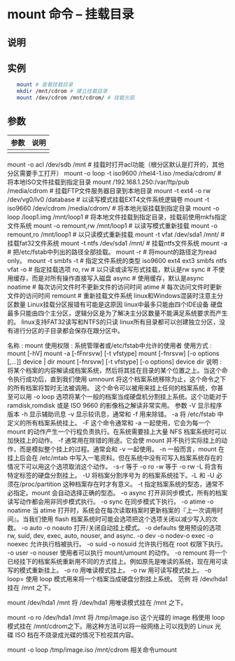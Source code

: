 # mount 命令 – 挂载目录

## 说明

## 实例

```bash
   mount # 查看挂载目录
   mkdir /mnt/cdrom # 建立挂载目录
   mount /dev/cdrom /mnt/cdrom/ # 挂载光驱
```

## 参数

| 参数 | 说明 |
|------|------|
|      |      |

   mount -o acl /dev/sdb /mnt  # 挂载时打开acl功能（根分区默认是打开的，其他分区需要手工打开）
   mount -o loop -t iso9600 /rhel4-1.iso /media/cdrom/ # 将本地ISO文件挂载到指定目录
   mount /192.168.1.250:/var/ftp/pub /media/cdrom      # 挂载FTP文件服务器目录到本地目录
   mount -t ext4 -o rw /dev/vg0/lv0 /database          # 以读写模式挂载EXT4文件系统逻辑卷
   mount -t iso9660 /dev/cdrom /media/cdrom/           # 将本地光驱挂载到指定目录
   mount -o loop /loop1.img /mnt/loop1                 # 将本地文件挂载到指定目录，挂载前使用mkfs指定文件系统
   mount -o remount,rw /mnt/loop1 # 以读写模式重新挂载
   mount -o remount,ro /mnt/loop1 # 以只读模式重新挂载
   mount -t vfat /dev/sda1 /mnt/  # 挂载fat32文件系统
   mount -t ntfs /dev/sda1 /mnt/  # 挂载ntfs文件系统
   mount -a                       # 把/etc/fstab中列出的路径全部挂载。
   mount -r                       # 将mount的路径定为read only。
   mount -t smbfs
   -t # 指定文件系统的类型
   iso9600
   ext4
   ext3
   smbfs
   ntfs
   vfat
   -o # 指定挂载选项
   ro, rw # 以只读或读写形式挂载，默认是rw
   sync # 不使用缓存，而是对所有操作直接写入磁盘
   async # 使用缓存，默认是async
   noatime # 每次访问文件时不更新文件的访问时间
   atime # 每次访问文件时更新文件的访问时间
   remount # 重新挂载文件系统
   linux和Windows混装时注意主分区数量 Linux挂载分区报错有可能是这原因
   linux中最多只能由四个IDE设备
   硬盘最多只能由四个主分区，逻辑分区是为了解决主分区数量不能满足系统要求而产生的。
   linux支持FAT32读写和NTFS的只读
   linux所有目录都可以创建独立分区，没有进行分区的子目录都会保存在跟分区中。

名称 : mount
使用权限 : 系统管理者或/etc/fstab中允许的使用者
使用方式 :
mount [-hV]
mount -a [-fFnrsvw] [-t vfstype]
mount [-fnrsvw] [-o options [,...]] device | dir
mount [-fnrsvw] [-t vfstype] [-o options] device dir
说明 :
将某个档案的内容解读成档案系统，然后将其挂在目录的某个位置之上。当这个命令执行成功后，直到我们使用 umnount 将这个档案系统移除为止，这个命令之下的所有档案将暂时无法被调用。
这个命令可以被用来挂上任何的档案系统，你甚至可以用 -o loop 选项将某个一般的档案当成硬盘机分割挂上系统。这个功能对于 ramdisk,romdisk 或是 ISO 9660 的影像档之解读非常实用。
参数
-V
显示程序版本
-h
显示辅助讯息
-v
显示较讯息，通常和 -f 用来除错。
-a
将 /etc/fstab 中定义的所有档案系统挂上。
-F
这个命令通常和 -a 一起使用，它会为每一个 mount 的动作产生一个行程负责执行。在系统需要挂上大量 NFS 档案系统时可以加快挂上的动作。
-f
通常用在除错的用途。它会使 mount 并不执行实际挂上的动作，而是模拟整个挂上的过程。通常会和 -v 一起使用。
-n
一般而言，mount 在挂上后会在 /etc/mtab 中写入一笔资料。但在系统中没有可写入档案系统存在的情况下可以用这个选项取消这个动作。
-s-r
等于 -o ro
-w
等于 -o rw
-L
将含有特定标签的硬盘分割挂上。
-U
将档案分割序号为 的档案系统挂下。-L 和 -U 必须在/proc/partition 这种档案存在时才有意义。
-t
指定档案系统的型态，通常不必指定。mount 会自动选择正确的型态。
-o async
打开非同步模式，所有的档案读写动作都会用非同步模式执行。
-o sync
在同步模式下执行。
-o atime
-o noatime
当 atime 打开时，系统会在每次读取档案时更新档案的『上一次调用时间』。当我们使用 flash 档案系统时可能会选项把这个选项关闭以减少写入的次数。
-o auto
-o noauto
打开/关闭自动挂上模式。
-o defaults
使用预设的选项 rw, suid, dev, exec, auto, nouser, and async.
-o dev
-o nodev-o exec
-o noexec
允许执行档被执行。
-o suid
-o nosuid
允许执行档在 root 权限下执行。
-o user
-o nouser
使用者可以执行 mount/umount 的动作。
-o remount
将一个已经挂下的档案系统重新用不同的方式挂上。例如原先是唯读的系统，现在用可读写的模式重新挂上。
-o ro
用唯读模式挂上。
-o rw
用可读写模式挂上。
-o loop=
使用 loop 模式用来将一个档案当成硬盘分割挂上系统。
范例
将 /dev/hda1 挂在 /mnt 之下。

mount /dev/hda1 /mnt
将 /dev/hda1 用唯读模式挂在 /mnt 之下。

mount -o ro /dev/hda1 /mnt
将 /tmp/image.iso 这个光碟的 image 档使用 loop 模式挂在 /mnt/cdrom之下。用这种方法可以将一般网络上可以找到的 Linux 光 碟 ISO 档在不烧录成光碟的情况下检视其内容。

mount -o loop /tmp/image.iso /mnt/cdrom
相关命令umount
